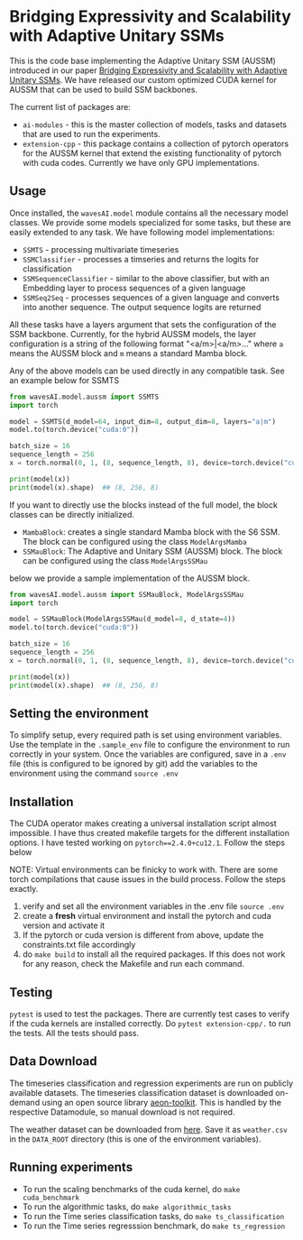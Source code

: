 # Bridging Expressivity and Scalability with Adaptive Unitary SSMs

This is the code base implementing the Adaptive Unitary SSM (AUSSM) introduced in our paper [Bridging Expressivity and Scalability with Adaptive Unitary SSMs](https://arxiv.org/abs/2507.05238).
We have released our custom optimized CUDA kernel for AUSSM that can be used to build SSM backbones.

The current list of packages are:

- `ai-modules` - this is the master collection of models, tasks and datasets that are used to run the experiments.
- `extension-cpp` - this package contains a collection of pytorch operators for the AUSSM kernel that extend the existing functionality of pytorch with cuda codes. Currently we have only GPU implementations.

## Usage

Once installed, the `wavesAI.model` module contains all the necessary model classes. We provide some models specialized 
for some tasks, but these are easily extended to any task. We have following model implementations: 

- `SSMTS` - processing multivariate timeseries 
- `SSMClassifier` - processes a timseries and returns the logits for classification
- `SSMSequenceClassifier` - similar to the above classifier, but with an Embedding layer to process sequences of a given language
- `SSMSeq2Seq` - processes sequences of a given language and converts into another sequence. The output sequence logits are returned

All these tasks have a layers argument that sets the configuration of the SSM backbone. Currently, for the hybrid 
AUSSM models, the layer configuration is a string of the following format "<a/m>|<a/m>..." where `a` means the AUSSM block 
and `m` means a standard Mamba block.

Any of the above models can be used directly in any compatible task. See an example below for SSMTS

```python
from wavesAI.model.aussm import SSMTS
import torch

model = SSMTS(d_model=64, input_dim=8, output_dim=8, layers="a|m")
model.to(torch.device("cuda:0"))

batch_size = 16
sequence_length = 256
x = torch.normal(0, 1, (8, sequence_length, 8), device=torch.device("cuda:0"))

print(model(x))
print(model(x).shape)  ## (8, 256, 8)
```

If you want to directly use the blocks instead of the full model, the block classes can be directly initialized.

- `MambaBlock`: creates a single standard Mamba block with the S6 SSM. The block can be configured using the class `ModelArgsMamba`
- `SSMauBlock`: The Adaptive and Unitary SSM (AUSSM) block. The block can be configured using the class `ModelArgsSSMau` 

below we provide a sample implementation of the AUSSM block.

```python
from wavesAI.model.aussm import SSMauBlock, ModelArgsSSMau
import torch

model = SSMauBlock(ModelArgsSSMau(d_model=8, d_state=4))
model.to(torch.device("cuda:0"))

batch_size = 16
sequence_length = 256
x = torch.normal(0, 1, (8, sequence_length, 8), device=torch.device("cuda:0"))

print(model(x))
print(model(x).shape)  ## (8, 256, 8)
```

## Setting the environment

To simplify setup, every required path is set using environment variables. Use the template in the `.sample_env` file to 
configure the environment to run correctly in your system. Once the variables are configured, save in a `.env` file (this is configured to be ignored by git) 
add the variables to the environment using the command `source .env`

## Installation

The CUDA operator makes creating a universal installation script almost impossible.
I have thus created makefile targets for the different installation options.
I have tested working on `pytorch==2.4.0+cu12.1`. Follow the steps below

NOTE: Virtual environments can be finicky to work with. There are some torch compilations that cause issues in the 
build process. Follow the steps exactly.

1. verify and set all the environment variables in the .env file `source .env`
2. create a **fresh** virtual environment and install the pytorch and cuda version and activate it
3. If the pytorch or cuda version is different from above, update the constraints.txt file accordingly
4. do `make build` to install all the required packages. If this does not work for any reason, check the Makefile and run each command.

## Testing

`pytest` is used to test the packages. There are currently test cases to verify if the cuda kernels are installed correctly.
Do `pytest extension-cpp/.` to run the tests. All the tests should pass.

## Data Download

The timeseries classification and regression experiments are run on publicly available datasets. The timeseries
classification dataset is downloaded on-demand using an open source library [aeon-toolkit](https://github.com/aeon-toolkit/aeon).
This is handled by the respective Datamodule, so manual download is not required.

The weather dataset can be downloaded from [here](https://drive.google.com/drive/folders/1ohGYWWohJlOlb2gsGTeEq3Wii2egnEPR?usp=sharing).
Save it as `weather.csv` in the `DATA_ROOT` directory (this is one of the environment variables).

## Running experiments

- To run the scaling benchmarks of the cuda kernel, do `make cuda_benchmark`
- To run the algorithmic tasks, do `make algorithmic_tasks`
- To run the Time series classification tasks, do `make ts_classification`
- To run the Time series regresssion benchmark, do `make ts_regression`
